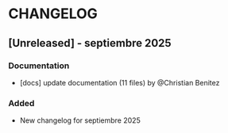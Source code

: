 # CHANGELOG

## [Unreleased] - septiembre 2025
### Documentation
- [docs] update documentation (11 files) by @Christian Benitez
### Added
- New changelog for septiembre 2025
